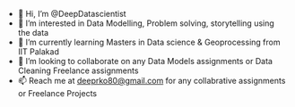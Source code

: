 - 👋 Hi, I’m @DeepDatascientist
- 👀 I’m interested in Data Modelling, Problem solving, storytelling using the data
- 🌱 I’m currently learning Masters in Data science & Geoprocessing from IIT Palakad 
- 💞️ I’m looking to collaborate on any Data Models assignments or Data Cleaning Freelance assignments
- 📫 Reach me at deeprko80@gmail.com for any collabrative assignments or Freelance Projects

<!---
DeepDatascientist/DeepDatascientist is a ✨ special ✨ repository because its `README.md` (this file) appears on your GitHub profile.
You can click the Preview link to take a look at your changes.
--->

